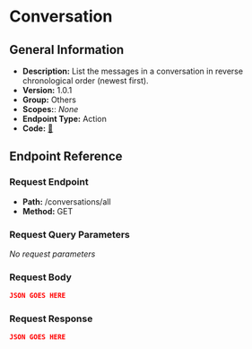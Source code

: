 # Conversation

## General Information

- **Description:** List the messages in a conversation in reverse chronological order (newest first).
- **Version:** 1.0.1
- **Group:** Others
- **Scopes:**: _None_
- **Endpoint Type:** Action
- **Code:** [🔗](https://github.com/NangoHQ/integration-templates/tree/main/integrations/front/actions/conversation.ts)

## Endpoint Reference

### Request Endpoint

- **Path:** /conversations/all
- **Method:** GET

### Request Query Parameters

_No request parameters_

### Request Body

```json
JSON GOES HERE
```

### Request Response

```json
JSON GOES HERE
```
